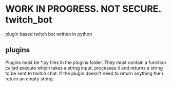 # WORK IN PROGRESS. NOT SECURE. twitch_bot
plugin based twitch bot written in python

## plugins
Plugins must be *.py files in the plugins folder.
They must contain a function called execute
which takes a string input, processes it
and returns a string to be sent to twitch chat.
If the plugin doesn't need to return anything then
return an empty string.
